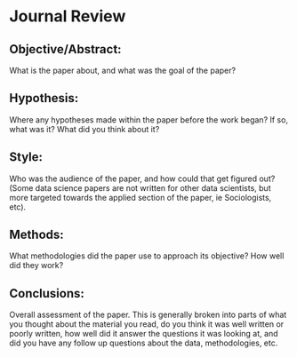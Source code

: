 # Journal Review

## Objective/Abstract: 

What is the paper about, and what was the goal of the paper? 

## Hypothesis: 

Where any hypotheses made within the paper before the work began? If so, what was it? What did you think about it?

## Style: 

Who was the audience of the paper, and how could that get figured out? (Some data science papers are not written for other data scientists, but more targeted towards the applied section of the paper, ie Sociologists, etc).

## Methods: 

What methodologies did the paper use to approach its objective? How well did they work?

## Conclusions: 

Overall assessment of the paper. This is generally broken into parts of what you thought about the material you read, do you think it was well written or poorly written, how well did it answer the questions it was looking at, and did you have any follow up questions about the data, methodologies, etc.